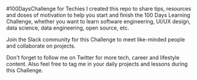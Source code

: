 #100DaysChallenge for Techies
I created this repo to share tips, resources and doses of motivation to help you start and finish the 100 Days Learning Challenge, whether you want to learn software engineering, UI/UX design, data science, data engineering, open source, etc.

Join the Slack community for this Challenge to meet like-minded people and collaborate on projects.

Don't forget to follow me on Twitter for more tech, career and lifestyle content. Also feel free to tag me in your daily projects and lessons during this Challenge.
